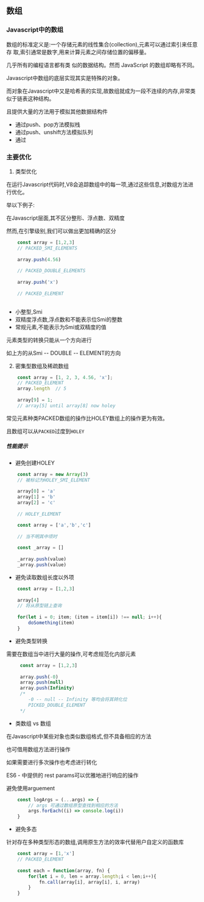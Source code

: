 ## 数组

### Javascript中的数组

数组的标准定义是:一个存储元素的线性集合(collection),元素可以通过索引来任意存 取,索引通常是数字,用来计算元素之间存储位置的偏移量。

几乎所有的编程语言都有类 似的数据结构。然而 JavaScript 的数组却略有不同。

Javascript中数组的底层实现其实是特殊的对象。

而对象在Javascript中又是哈希表的实现,故数组就成为一段不连续的内存,非常类似于链表这种结构。

且提供大量的方法用于模拟其他数据结构件

* 通过push、pop方法模拟栈
* 通过push、unshift方法模拟队列
* 通过

### 主要优化

1. 类型优化

在运行Javascript代码时,V8会追踪数组中的每一项,通过这些信息,对数组方法进行优化。

举以下例子:

在Javascript层面,其不区分整形、浮点数、双精度

然而,在引擎级别,我们可以做出更加精确的区分

```javascript
    const array = [1,2,3]
    // PACKED_SMI_ELEMENTS
    
    array.push(4.56)
    
    // PACKED_DOUBLE_ELEMENTS
    
    array.push('x')
    
    // PACKED_ELEMENT
    
```

* 小整型,Smi
* 双精度浮点数,浮点数和不能表示位Smi的整数
* 常规元素,不能表示为Smi或双精度的值

元素类型的转换只能从一个方向进行

如上方的从Smi -- DOUBLE -- ELEMENT的方向

2. 密集型数组及稀疏数组

```javascript
    const array = [1, 2, 3, 4.56, 'x'];
    // PACKED_ELEMENT
    array.length  // 5
    
    array[9] = 1;
    // array[5] until array[8] now holey    

```

常见元素种类PACKED数组的操作比HOLEY数组上的操作更为有效。

且数组可以从`PACKED`过度到`HOLEY`

##### 性能提示

* 避免创建HOLEY

```javascript
    const array = new Array(3)
    // 被标记为HOLEY_SMI_ELEMENT
    
    array[0] = 'a'
    array[1] = 'b'
    array[2] = 'c'
    
    // HOLEY_ELEMENT
```

```javascript
    const array = ['a','b','c']
    
    // 当不明其中项时
    
    const _array = []
    
    _array.push(value)
    _array.push(value)
```

* 避免读取数组长度以外项

```javascript
    const array = [1,2,3]
    
    array[4] 
    // 将从原型链上查询
    
    for(let i = 0; item; (item = item[i]) !== null; i++){
        doSomething(item)
    }
```

* 避免类型转换

需要在数组当中进行大量的操作,可考虑规范化内部元素

```javascript
     const array = [1,2,3]
     
     array.push(-0)
     array.push(null)
     array.push(Infinity)
     /*
        -0 -- null -- Infinity 等均会将其转化位
        PICKED_DOUBLE_ELEMENT
     */
```

* 类数组 vs 数组

在Javascript中某些对象也类似数组格式,但不具备相应的方法

也可借用数组方法进行操作

如果需要进行多次操作也考虑进行转化

ES6 - 中提供的 rest params可以优雅地进行响应的操作

避免使用arguement
```javascript
    const logArgs = (...args) => {
        // args 可通过数组原型查找到相应的方法
        args.forEach((i) => console.log(i))
    }
```

* 避免多态

针对存在多种类型形态的数组,调用原生方法的效率代替用户自定义的函数库

```javascript
    const array = [1,'x']
    // PACKED_ELEMENT
    
    const each = function(array, fn) {
        for(let i = 0, len = array.length;i < len;i++){
            fn.call(array[i], array[i], i, array)
        }
    }
```